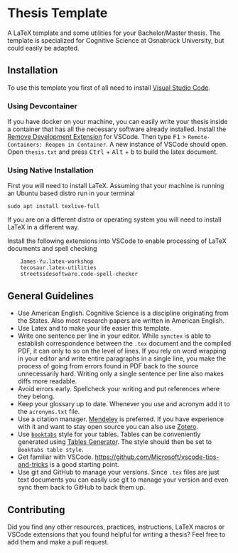 # Thesis Template
A LaTeX template and some utilities for your Bachelor/Master thesis.
The template is specialized for Cognitive Science at Osnabrück University, but could easily be adapted.

## Installation
To use this template you first of all need to install [Visual Studio Code](https://code.visualstudio.com/).

### Using Devcontainer
If you have docker on your machine, you can easily write your thesis inside a container
that has all the necessary software already installed.
Install the [Remove Development Extension](https://marketplace.visualstudio.com/items?itemName=ms-vscode-remote.vscode-remote-extensionpack)
for VSCode. Then type <kbd>F1</kbd> > `Remote-Containers: Reopen in Container`.
A new instance of VSCode should open. Open `thesis.txt` and press <kbd>Ctrl</kbd> + <kbd>Alt</kbd> + <kbd>b</kbd>
to build the latex document.

### Using Native Installation
First you will need to install LaTeX. Assuming that your machine is running an Ubuntu based distro run in your terminal

    sudo apt install texlive-full 

If you are on a different distro or operating system you will need to install LaTeX in a different way.

Install the following extensions into VSCode to enable processing of LaTeX documents and spell checking

    	James-Yu.latex-workshop
		tecosaur.latex-utilities
        streetsidesoftware.code-spell-checker


## General Guidelines
* Use American English. Cognitive Science is a discipline originating from the States. Also most research papers are written in American English.
* Use Latex and to make your life easier this template.
* Write one sentence per line in your editor.  While `synctex` is able to establish correspondence between the `.tex` document
  and the compiled PDF, it can only to so on the level of lines. If you rely on word wrapping in your editor and write entire
  paragraphs in a single line, you make the process of going from errors found in PDF back to the source unnecessarily hard.
  Writing only a single sentence per line also makes diffs more readable.
* Avoid errors early. Spellcheck your writing and put references where they belong.
* Keep your glossary up to date. Whenever you use and acronym add it to the `acronyms.txt` file.
* Use a citation manager. [Mendeley](https://www.mendeley.com/) is preferred. 
  If you have experience with it and want to stay open source you can also use [Zotero](https://www.zotero.org/).
* Use [`booktabs`](https://inf.ethz.ch/personal/markusp/teaching/guides/guide-tables.pdf) style for your tables. Tables can be conveniently 
  generated using [Tables Generator](http://www.tablesgenerator.com/latex_tables).
  The style should then be set to `Booktabs table style`.
* Get familiar with VSCode. https://github.com/Microsoft/vscode-tips-and-tricks is a good starting point.
* Use git and GitHub to manage your versions. Since `.tex` files are just text documents
  you can easily use git to manage your version and even sync them back to GitHub to back them up. 

## Contributing
Did you find any other resources, practices, instructions, LaTeX macros or VSCode extensions
that you found helpful for writing a thesis? Feel free to add them and make a pull
request. 